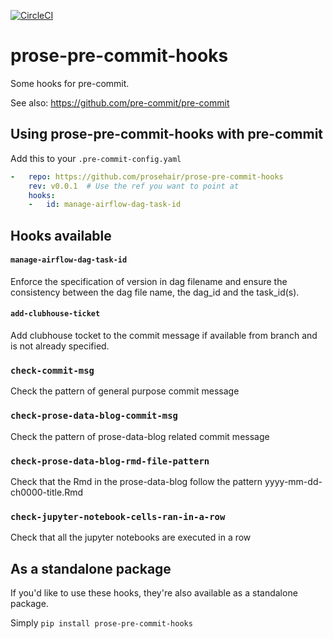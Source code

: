 
[![CircleCI](https://circleci.com/gh/prosehair/prose-pre-commit-hooks.svg?style=shield&circle-token=7effb344aa53d658f1cf4df1a907ffbd01a3c338)](https://circleci.com/gh/prosehair/prose-pre-commit-hooks)


prose-pre-commit-hooks
======================

Some hooks for pre-commit.

See also: https://github.com/pre-commit/pre-commit


## Using prose-pre-commit-hooks with pre-commit

Add this to your `.pre-commit-config.yaml`

```yaml
-   repo: https://github.com/prosehair/prose-pre-commit-hooks
    rev: v0.0.1  # Use the ref you want to point at
    hooks:
    -   id: manage-airflow-dag-task-id
```

## Hooks available

#### `manage-airflow-dag-task-id`
Enforce the specification of version in dag filename and ensure the consistency between the dag file name, the dag_id and the task_id(s).

#### `add-clubhouse-ticket`
Add clubhouse tocket to the commit message if available from branch and is not already specified.

### `check-commit-msg`
Check the pattern of general purpose commit message

### `check-prose-data-blog-commit-msg`
Check the pattern of prose-data-blog related commit message

### `check-prose-data-blog-rmd-file-pattern`
Check that the Rmd in the prose-data-blog follow the pattern yyyy-mm-dd-ch0000-title.Rmd

### `check-jupyter-notebook-cells-ran-in-a-row`
Check that all the jupyter notebooks are executed in a row

## As a standalone package
If you'd like to use these hooks, they're also available as a standalone package.

Simply `pip install prose-pre-commit-hooks`
